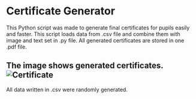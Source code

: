 # Certificate Generator
This Python script was made to generate final certificates for pupils easily and faster. This script loads data from .csv file and combine them with image and text set in .py file. All generated certificates are stored in one .pdf file.

The image shows generated certificates.
![Certificate](https://github.com/prochazkoval/EnglishCertificateGenerator/blob/main/certificate.JPG?raw=true)
---
All data written in .csv were randomly generated.
